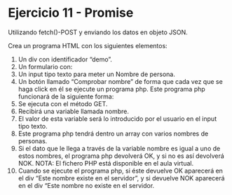 # Ejercicio 11 - Promise

Utilizando fetch()-POST y enviando los datos en objeto JSON.

Crea un programa HTML con los siguientes elementos:
1. Un div con identificador “demo”.
2. Un formulario con:
1. Un input tipo texto para meter un Nombre de persona.
2. Un botón llamado “Comprobar nombre” de forma que cada vez que se haga click en
él se ejecute un programa php. Este programa php funcionará de la siguiente forma:
1. Se ejecuta con el método GET.
2. Recibirá una variable llamada nombre.
3. El valor de esta variable será lo introducido por el usuario en el input tipo texto.
4. Este programa php tendrá dentro un array con varios nombres de personas.
5. Si el dato que le llega a través de la variable nombre es igual a uno de estos
nombres, el programa php devolverá OK, y si no es así devolverá NOK.
NOTA: El fichero PHP está disponible en el aula virtual.
3. Cuando se ejecute el programa php, si éste devuelve OK aparecerá en el div “Este
nombre existe en el servidor”, y si devuelve NOK aparecerá en el div “Este nombre
no existe en el servidor.